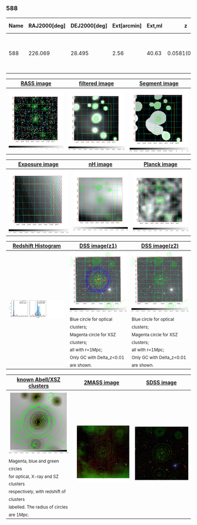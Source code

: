 <div STYLE="page-break-after: always;"></div>

### 588

|Name|RAJ2000[deg]|DEJ2000[deg] |Ext[arcmin]| Ext,ml | z | z_src| C|GC(XSZ,Delta_z<0.01)| GC(OPT,Delta_z<0.01)|GC| R_sig[arcmin] | R500[arcmin] | R500[Mpc]| CRsig[c/s] | CR500[c/s] |L500[1E44 erg/s]|F500[1E-12 erg/s/cm^2]| M500[1E14 Msun]|Tx[keV]|Cnt_sig|Beta|Rc[arcmin]|Comment|Alias|
|---|---|---|---|---|---|------|---|--------|---------|----------|---|---|---|---|---|---|---|---|---|---|---|---|---|---|
|588| 226.069| 28.495| 2.56| 40.63| 0.0581(0.005)| z1, z_xsz| B| F20, L03| A, N, W| A, C, F20, L03, N, W| 27.730| 10.908| 0.736| 0.247(0.080)| 0.225(0.073)| 0.338(0.099)| 4.182(1.224)| 1.20(0.18)| 2.44(0.23)| 160.5| 0.507(-0.005+0.011)| 2.256(-0.239+0.289)| -| t102|

|[RASS image](../image/588/588_img.pdf)|[filtered image](../image/588/588_fil.pdf)|[Segment image](../image/588/588_seg.pdf)|
|-------------------|--------------------|-------------------|
| <img src="../image/588/588_img.png" width="300">  | <img src="../image/588/588_fil.png" width="300">   | <img src="../image/588/588_seg.png" width="300">  |

|[Exposure image](../image/588/588_mex.pdf)| [nH image](../image/588/588_nh.pdf)| [Planck image](../image/588/588_p.pdf)|
|-------------------|--------------------|-------------------|
|<img src="../image/588/588_mex.png" width="300">   | <img src="../image/588/588_nh.png" width="300">    | <img src="../image/588/588_p.png" width="300"> |

|[Redshift Histogram](../image/588/588_zg.pdf) | [DSS image(z1)](../image/588/588_dss_z1.pdf)      |  [DSS image(z2)](../image/588/588_dss_z2.pdf)    |
|-------------------|--------------------|-------------------|
|<img src="../image/588/588_zg.png" width="300"> |<img src="../image/588/588_dss_z1.png" width="300"> <sub><br>Blue circle for optical clusters; <br>Magenta circle for XSZ clusters; <br>all with r=1Mpc; <br>Only GC with Delta_z<0.01 are shown. </sub>| <img src="../image/588/588_dss_z2.png" width="300"><sub><br>Blue circle for optical clusters; <br>Magenta circle for XSZ clusters; <br>all with r=1Mpc; <br>Only GC with Delta_z<0.01 are shown. </sub> |

|[known Abell/XSZ clusters](../image/588/588_gc.pdf) | [2MASS image](../image/588/588_2mass.pdf)      |[SDSS image](../image/588/588_sdss.pdf)   |
|-------------------|-------------------|-------------------|
|<img src=../image/588/588_gc.png width="300"> <br><sub>Magenta, blue and green circles <br>for optical, X-ray and SZ clusters <br>respectively, with redshift of clusters <br>labelled. The radius of circles <br>are 1Mpc.</sub>|<img src="../image/588/588_2mass.png" width="300">  | <img src="../image/588/588_sdss.png" width="300">  |




